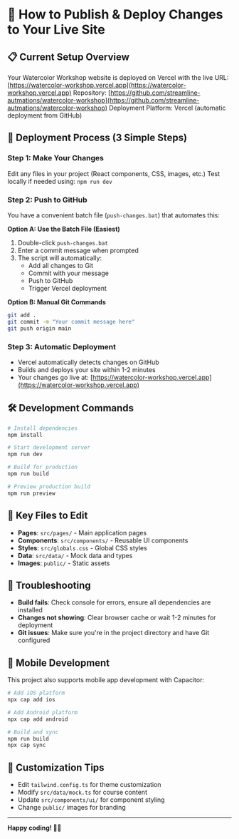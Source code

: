 # 🚀 How to Publish & Deploy Changes to Your Live Site

## 📋 Current Setup Overview
Your Watercolor Workshop website is deployed on Vercel with the live URL: [https://watercolor-workshop.vercel.app](https://watercolor-workshop.vercel.app)
Repository: [https://github.com/streamline-autmations/watercolor-workshop](https://github.com/streamline-autmations/watercolor-workshop)
Deployment Platform: Vercel (automatic deployment from GitHub)

## 🔄 Deployment Process (3 Simple Steps)

### Step 1: Make Your Changes
Edit any files in your project (React components, CSS, images, etc.)
Test locally if needed using: `npm run dev`

### Step 2: Push to GitHub
You have a convenient batch file (`push-changes.bat`) that automates this:

**Option A: Use the Batch File (Easiest)**
1. Double-click `push-changes.bat`
2. Enter a commit message when prompted
3. The script will automatically:
   - Add all changes to Git
   - Commit with your message
   - Push to GitHub
   - Trigger Vercel deployment

**Option B: Manual Git Commands**
```bash
git add .
git commit -m "Your commit message here"
git push origin main
```

### Step 3: Automatic Deployment
- Vercel automatically detects changes on GitHub
- Builds and deploys your site within 1-2 minutes
- Your changes go live at: [https://watercolor-workshop.vercel.app](https://watercolor-workshop.vercel.app)

## 🛠️ Development Commands

```bash
# Install dependencies
npm install

# Start development server
npm run dev

# Build for production
npm run build

# Preview production build
npm run preview
```

## 📁 Key Files to Edit

- **Pages**: `src/pages/` - Main application pages
- **Components**: `src/components/` - Reusable UI components
- **Styles**: `src/globals.css` - Global CSS styles
- **Data**: `src/data/` - Mock data and types
- **Images**: `public/` - Static assets

## 🔧 Troubleshooting

- **Build fails**: Check console for errors, ensure all dependencies are installed
- **Changes not showing**: Clear browser cache or wait 1-2 minutes for deployment
- **Git issues**: Make sure you're in the project directory and have Git configured

## 📱 Mobile Development

This project also supports mobile app development with Capacitor:
```bash
# Add iOS platform
npx cap add ios

# Add Android platform  
npx cap add android

# Build and sync
npm run build
npx cap sync
```

## 🎨 Customization Tips

- Edit `tailwind.config.ts` for theme customization
- Modify `src/data/mock.ts` for course content
- Update `src/components/ui/` for component styling
- Change `public/` images for branding

---

**Happy coding! 🎨✨**
